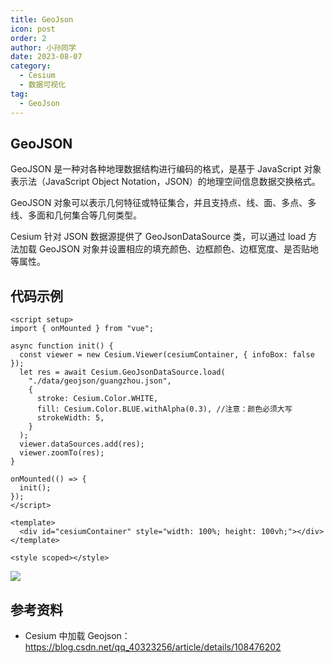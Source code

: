 ```yaml
---
title: GeoJson
icon: post
order: 2
author: 小孙同学
date: 2023-08-07
category:
  - Cesium
  - 数据可视化
tag:
  - GeoJson
---
```


## GeoJSON

GeoJSON 是一种对各种地理数据结构进行编码的格式，是基于 JavaScript 对象表示法（JavaScript Object Notation，JSON）的地理空间信息数据交换格式。

GeoJSON 对象可以表示几何特征或特征集合，并且支持点、线、面、多点、多线、多面和几何集合等几何类型。

Cesium 针对 JSON 数据源提供了 GeoJsonDataSource 类，可以通过 load 方法加载 GeoJSON 对象并设置相应的填充颜色、边框颜色、边框宽度、是否贴地等属性。

## 代码示例

```vue
<script setup>
import { onMounted } from "vue";

async function init() {
  const viewer = new Cesium.Viewer(cesiumContainer, { infoBox: false });
  let res = await Cesium.GeoJsonDataSource.load(
    "./data/geojson/guangzhou.json",
    {
      stroke: Cesium.Color.WHITE,
      fill: Cesium.Color.BLUE.withAlpha(0.3), //注意：颜色必须大写
      strokeWidth: 5,
    }
  );
  viewer.dataSources.add(res);
  viewer.zoomTo(res);
}

onMounted(() => {
  init();
});
</script>

<template>
  <div id="cesiumContainer" style="width: 100%; height: 100vh;"></div>
</template>

<style scoped></style>
```

![](https://files.sunguoqi.com/brain-images/202308101521437.png)

## 参考资料

- Cesium 中加载 Geojson：https://blog.csdn.net/qq_40323256/article/details/108476202

